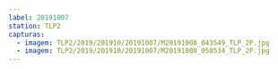 ```yaml
---
label: 20191007
station: TLP2
capturas:
  - imagem: TLP2/2019/201910/20191007/M20191008_043549_TLP_2P.jpg
  - imagem: TLP2/2019/201910/20191007/M20191008_050534_TLP_2P.jpg
---
```

